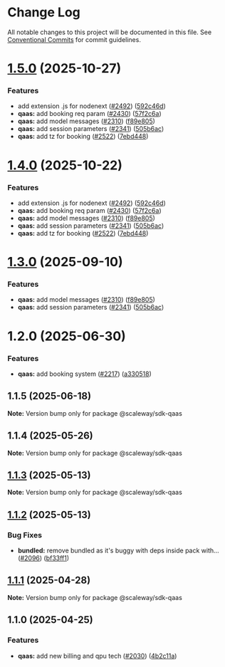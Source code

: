# Change Log

All notable changes to this project will be documented in this file.
See [Conventional Commits](https://conventionalcommits.org) for commit guidelines.

# [1.5.0](https://github.com/scaleway/scaleway-sdk-js/compare/@scaleway/sdk-qaas@1.2.0...@scaleway/sdk-qaas@1.5.0) (2025-10-27)

### Features

- add extension .js for nodenext ([#2492](https://github.com/scaleway/scaleway-sdk-js/issues/2492)) ([592c46d](https://github.com/scaleway/scaleway-sdk-js/commit/592c46df916c5b8b35f26c13b626eee797970f5d))
- **qaas:** add booking req param ([#2430](https://github.com/scaleway/scaleway-sdk-js/issues/2430)) ([57f2c6a](https://github.com/scaleway/scaleway-sdk-js/commit/57f2c6a4574e512a387b2dbf9e175f2a6c361da4))
- **qaas:** add model messages ([#2310](https://github.com/scaleway/scaleway-sdk-js/issues/2310)) ([f89e805](https://github.com/scaleway/scaleway-sdk-js/commit/f89e8054ce4cacf239f377ef9b2b4e79831131a7))
- **qaas:** add session parameters ([#2341](https://github.com/scaleway/scaleway-sdk-js/issues/2341)) ([505b6ac](https://github.com/scaleway/scaleway-sdk-js/commit/505b6ace84d8e12dba80bfd685e3569edc1ce588))
- **qaas:** add tz for booking ([#2522](https://github.com/scaleway/scaleway-sdk-js/issues/2522)) ([7ebd448](https://github.com/scaleway/scaleway-sdk-js/commit/7ebd4487ebe50ae4c2f9509e5390a6d2434cca2c))

# [1.4.0](https://github.com/scaleway/scaleway-sdk-js/compare/@scaleway/sdk-qaas@1.2.0...@scaleway/sdk-qaas@1.4.0) (2025-10-22)

### Features

- add extension .js for nodenext ([#2492](https://github.com/scaleway/scaleway-sdk-js/issues/2492)) ([592c46d](https://github.com/scaleway/scaleway-sdk-js/commit/592c46df916c5b8b35f26c13b626eee797970f5d))
- **qaas:** add booking req param ([#2430](https://github.com/scaleway/scaleway-sdk-js/issues/2430)) ([57f2c6a](https://github.com/scaleway/scaleway-sdk-js/commit/57f2c6a4574e512a387b2dbf9e175f2a6c361da4))
- **qaas:** add model messages ([#2310](https://github.com/scaleway/scaleway-sdk-js/issues/2310)) ([f89e805](https://github.com/scaleway/scaleway-sdk-js/commit/f89e8054ce4cacf239f377ef9b2b4e79831131a7))
- **qaas:** add session parameters ([#2341](https://github.com/scaleway/scaleway-sdk-js/issues/2341)) ([505b6ac](https://github.com/scaleway/scaleway-sdk-js/commit/505b6ace84d8e12dba80bfd685e3569edc1ce588))
- **qaas:** add tz for booking ([#2522](https://github.com/scaleway/scaleway-sdk-js/issues/2522)) ([7ebd448](https://github.com/scaleway/scaleway-sdk-js/commit/7ebd4487ebe50ae4c2f9509e5390a6d2434cca2c))

# [1.3.0](https://github.com/scaleway/scaleway-sdk-js/compare/@scaleway/sdk-qaas@1.2.0...@scaleway/sdk-qaas@1.3.0) (2025-09-10)

### Features

- **qaas:** add model messages ([#2310](https://github.com/scaleway/scaleway-sdk-js/issues/2310)) ([f89e805](https://github.com/scaleway/scaleway-sdk-js/commit/f89e8054ce4cacf239f377ef9b2b4e79831131a7))
- **qaas:** add session parameters ([#2341](https://github.com/scaleway/scaleway-sdk-js/issues/2341)) ([505b6ac](https://github.com/scaleway/scaleway-sdk-js/commit/505b6ace84d8e12dba80bfd685e3569edc1ce588))

# 1.2.0 (2025-06-30)

### Features

- **qaas:** add booking system ([#2217](https://github.com/scaleway/scaleway-sdk-js/issues/2217)) ([a330518](https://github.com/scaleway/scaleway-sdk-js/commit/a330518524758226c1250c6c3d276f4b8b73472a))

## 1.1.5 (2025-06-18)

**Note:** Version bump only for package @scaleway/sdk-qaas

## 1.1.4 (2025-05-26)

**Note:** Version bump only for package @scaleway/sdk-qaas

## [1.1.3](https://github.com/scaleway/scaleway-sdk-js/compare/@scaleway/sdk-qaas@1.1.2...@scaleway/sdk-qaas@1.1.3) (2025-05-13)

**Note:** Version bump only for package @scaleway/sdk-qaas

## [1.1.2](https://github.com/scaleway/scaleway-sdk-js/compare/@scaleway/sdk-qaas@1.1.1...@scaleway/sdk-qaas@1.1.2) (2025-05-13)

### Bug Fixes

- **bundled:** remove bundled as it's buggy with deps inside pack with… ([#2096](https://github.com/scaleway/scaleway-sdk-js/issues/2096)) ([bf33ff1](https://github.com/scaleway/scaleway-sdk-js/commit/bf33ff1f9cdd951add94817dac27239c86ef5437))

## [1.1.1](https://github.com/scaleway/scaleway-sdk-js/compare/@scaleway/sdk-qaas@1.1.0...@scaleway/sdk-qaas@1.1.1) (2025-04-28)

**Note:** Version bump only for package @scaleway/sdk-qaas

## 1.1.0 (2025-04-25)

### Features

- **qaas:** add new billing and qpu tech ([#2030](https://github.com/scaleway/scaleway-sdk-js/issues/2030)) ([4b2c11a](https://github.com/scaleway/scaleway-sdk-js/commit/4b2c11aaa4b914730d26efdb6add5e3505d5a07e))
